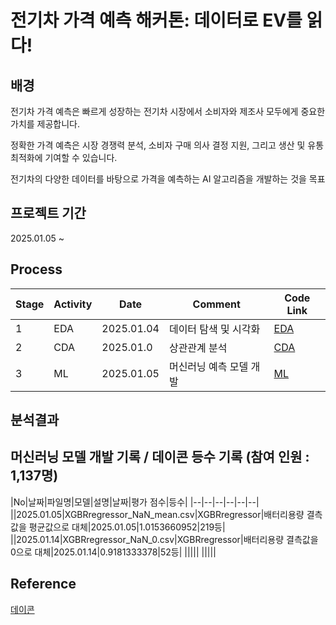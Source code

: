 # 전기차 가격 예측 해커톤: 데이터로 EV를 읽다!

## 배경

전기차 가격 예측은 빠르게 성장하는 전기차 시장에서 소비자와 제조사 모두에게 중요한 가치를 제공합니다.

정확한 가격 예측은 시장 경쟁력 분석, 소비자 구매 의사 결정 지원, 그리고 생산 및 유통 최적화에 기여할 수 있습니다.

전기차의 다양한 데이터를 바탕으로 가격을 예측하는 AI 알고리즘을 개발하는 것을 목표


## 프로젝트 기간

2025.01.05 ~

## Process

|Stage|Activity|Date|Comment|Code Link|
|--|--|--|--|--|
|1|EDA|2025.01.04|데이터 탐색 및 시각화|[EDA](https://github.com/SeokcheonMoon/dacon_EV_analysis/blob/main/Data_analysis/EDA.ipynb)|
|2|CDA|2025.01.0|상관관계 분석|[CDA](https://github.com/SeokcheonMoon/dacon_EV_analysis/blob/main/Data_analysis/CDA.ipynb)|
|3|ML|2025.01.05|머신러닝 예측 모델 개발|[ML](https://github.com/SeokcheonMoon/dacon_EV_analysis/tree/main/ML)|

## 분석결과

## 머신러닝 모델 개발 기록 / 데이콘 등수 기록 (참여 인원 : 1,137명)

|No|날짜|파일명|모델|설명|날짜|평가 점수|등수|
|--|--|--|--|--|--|
||2025.01.05|XGBRregressor_NaN_mean.csv|XGBRregressor|배터리용량 결측값을 평균값으로 대체|2025.01.05|1.0153660952|219등|
||2025.01.14|XGBRregressor_NaN_0.csv|XGBRregressor|배터리용량 결측값을 0으로 대체|2025.01.14|0.9181333378|52등|
|||||
|||||


## Reference

[데이콘](https://dacon.io/competitions/official/236424/overview/description)